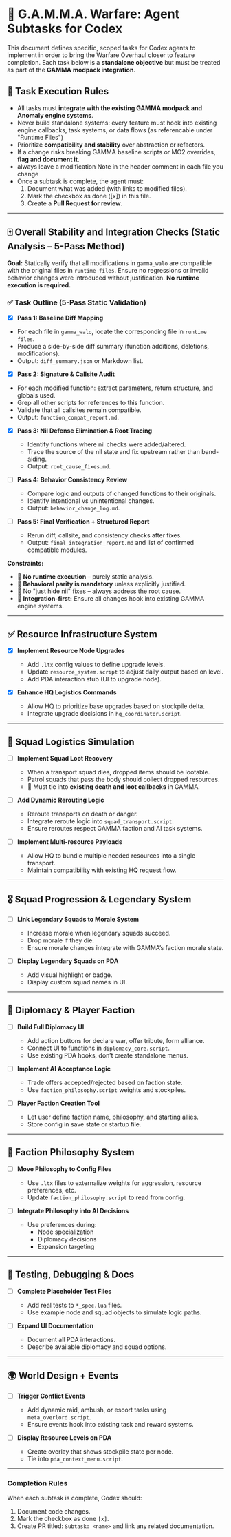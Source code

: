 # 🧠 G.A.M.M.A. Warfare: Agent Subtasks for Codex

This document defines specific, scoped tasks for Codex agents to implement in order to bring the Warfare Overhaul closer to feature completion. Each task below is a **standalone objective** but must be treated as part of the **GAMMA modpack integration**.  

## 📜 Task Execution Rules  
- All tasks must **integrate with the existing GAMMA modpack and Anomaly engine systems**.  
- Never build standalone systems: every feature must hook into existing engine callbacks, task systems, or data flows (as referencable under "Runtime Files")
- Prioritize **compatibility and stability** over abstraction or refactors.  
- If a change risks breaking GAMMA baseline scripts or MO2 overrides, **flag and document it**.
- always leave a modification Note in the header comment in each file you change
- Once a subtask is complete, the agent must:  
  1. Document what was added (with links to modified files).  
  2. Mark the checkbox as done ([x]) in this file.  
  3. Create a **Pull Request for review**.  

---

## 🀄 Overall Stability and Integration Checks (Static Analysis – 5-Pass Method)

**Goal:** Statically verify that all modifications in `gamma_walo` are compatible with the original files in `runtime files`. Ensure no regressions or invalid behavior changes were introduced without justification. **No runtime execution is required.**  

### ✅ Task Outline (5-Pass Static Validation)
 - [x] **Pass 1: Baseline Diff Mapping**
  - For each file in `gamma_walo`, locate the corresponding file in `runtime files`.  
  - Produce a side-by-side diff summary (function additions, deletions, modifications).  
  - Output: `diff_summary.json` or Markdown list.  

 - [x] **Pass 2: Signature & Callsite Audit**
  - For each modified function: extract parameters, return structure, and globals used.  
  - Grep all other scripts for references to this function.  
  - Validate that all callsites remain compatible.  
  - Output: `function_compat_report.md`.  

- [x] **Pass 3: Nil Defense Elimination & Root Tracing**
  - Identify functions where nil checks were added/altered.  
  - Trace the source of the nil state and fix upstream rather than band-aiding.  
  - Output: `root_cause_fixes.md`.  

- [ ] **Pass 4: Behavior Consistency Review**  
  - Compare logic and outputs of changed functions to their originals.  
  - Identify intentional vs unintentional changes.  
  - Output: `behavior_change_log.md`.  

- [ ] **Pass 5: Final Verification + Structured Report**  
  - Rerun diff, callsite, and consistency checks after fixes.  
  - Output: `final_integration_report.md` and list of confirmed compatible modules.  

**Constraints:**  
- 🚫 **No runtime execution** – purely static analysis.  
- 🧠 **Behavioral parity is mandatory** unless explicitly justified.  
- 🧽 No "just hide nil" fixes – always address the root cause.  
- 🔗 **Integration-first:** Ensure all changes hook into existing GAMMA engine systems.

---

## ✅ Resource Infrastructure System

- [x] **Implement Resource Node Upgrades**  
  - Add `.ltx` config values to define upgrade levels.  
  - Update `resource_system.script` to adjust daily output based on level.  
  - Add PDA interaction stub (UI to upgrade node).  

- [x] **Enhance HQ Logistics Commands**  
  - Allow HQ to prioritize base upgrades based on stockpile delta.  
  - Integrate upgrade decisions in `hq_coordinator.script`.  

---

## 🚚 Squad Logistics Simulation

- [ ] **Implement Squad Loot Recovery**  
  - When a transport squad dies, dropped items should be lootable.  
  - Patrol squads that pass the body should collect dropped resources.  
  - 🔗 Must tie into **existing death and loot callbacks** in GAMMA.  

- [ ] **Add Dynamic Rerouting Logic**  
  - Reroute transports on death or danger.  
  - Integrate reroute logic into `squad_transport.script`.  
  - Ensure reroutes respect GAMMA faction and AI task systems.  

- [ ] **Implement Multi-resource Payloads**  
  - Allow HQ to bundle multiple needed resources into a single transport.  
  - Maintain compatibility with existing HQ request flow.

---

## 🎖️ Squad Progression & Legendary System

- [ ] **Link Legendary Squads to Morale System**  
  - Increase morale when legendary squads succeed.  
  - Drop morale if they die.  
  - Ensure morale changes integrate with GAMMA’s faction morale state.  

- [ ] **Display Legendary Squads on PDA**  
  - Add visual highlight or badge.  
  - Display custom squad names in UI.  

---

## 🤝 Diplomacy & Player Faction

- [ ] **Build Full Diplomacy UI**  
  - Add action buttons for declare war, offer tribute, form alliance.  
  - Connect UI to functions in `diplomacy_core.script`.  
  - Use existing PDA hooks, don’t create standalone menus.  

- [ ] **Implement AI Acceptance Logic**  
  - Trade offers accepted/rejected based on faction state.  
  - Use `faction_philosophy.script` weights and stockpiles.  

- [ ] **Player Faction Creation Tool**  
  - Let user define faction name, philosophy, and starting allies.  
  - Store config in save state or startup file.  

---

## 🧠 Faction Philosophy System

- [ ] **Move Philosophy to Config Files**  
  - Use `.ltx` files to externalize weights for aggression, resource preferences, etc.  
  - Update `faction_philosophy.script` to read from config.  

- [ ] **Integrate Philosophy into AI Decisions**  
  - Use preferences during:  
    - Node specialization  
    - Diplomacy decisions  
    - Expansion targeting  

---

## 🔧 Testing, Debugging & Docs

- [ ] **Complete Placeholder Test Files**  
  - Add real tests to `*_spec.lua` files.  
  - Use example node and squad objects to simulate logic paths.  

- [ ] **Expand UI Documentation**  
  - Document all PDA interactions.  
  - Describe available diplomacy and squad options.  

---

## 🌍 World Design + Events

- [ ] **Trigger Conflict Events**  
  - Add dynamic raid, ambush, or escort tasks using `meta_overlord.script`.  
  - Ensure events hook into existing task and reward systems.  

- [ ] **Display Resource Levels on PDA**  
  - Create overlay that shows stockpile state per node.  
  - Tie into `pda_context_menu.script`.  

---

### Completion Rules  
When each subtask is complete, Codex should:  
1. Document code changes.  
2. Mark the checkbox as done `[x]`.  
3. Create PR titled: `Subtask: <name>` and link any related documentation.  
